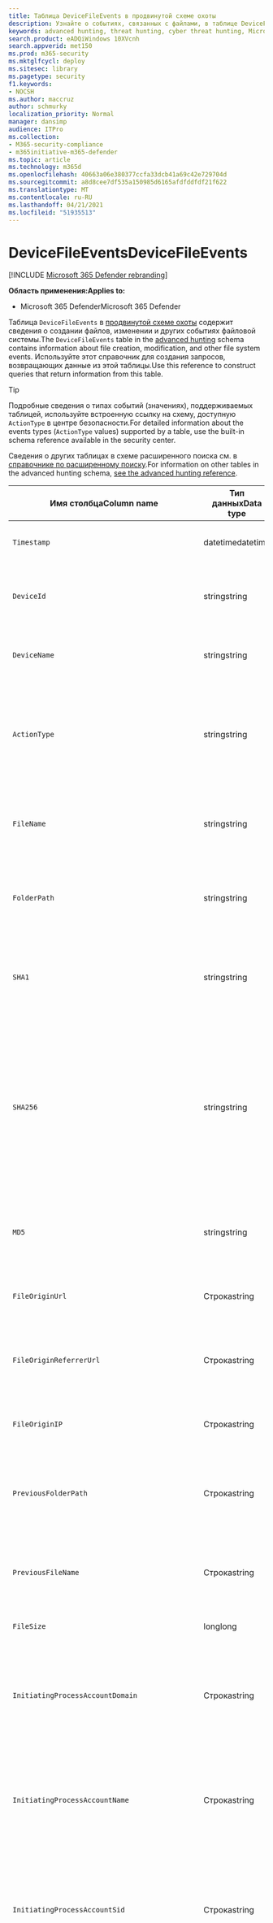 ```yaml
---
title: Таблица DeviceFileEvents в продвинутой схеме охоты
description: Узнайте о событиях, связанных с файлами, в таблице DeviceFileEvents продвинутой схемы охоты
keywords: advanced hunting, threat hunting, cyber threat hunting, Microsoft 365 Defender, Microsoft 365, m365, search, query, telemetry, schema reference, kusto, table, column, data type, description, filecreationevents, DeviceFileEvents, files, path, hash, sha1, sha256, md5
search.product: eADQiWindows 10XVcnh
search.appverid: met150
ms.prod: m365-security
ms.mktglfcycl: deploy
ms.sitesec: library
ms.pagetype: security
f1.keywords:
- NOCSH
ms.author: maccruz
author: schmurky
localization_priority: Normal
manager: dansimp
audience: ITPro
ms.collection:
- M365-security-compliance
- m365initiative-m365-defender
ms.topic: article
ms.technology: m365d
ms.openlocfilehash: 40663a06e380377ccfa33dcb41a69c42e729704d
ms.sourcegitcommit: a8d8cee7df535a150985d6165afdfddfdf21f622
ms.translationtype: MT
ms.contentlocale: ru-RU
ms.lasthandoff: 04/21/2021
ms.locfileid: "51935513"
---
```

# <a name="devicefileevents"></a><span data-ttu-id="703fe-104">DeviceFileEvents</span><span class="sxs-lookup"><span data-stu-id="703fe-104">DeviceFileEvents</span></span>

[!INCLUDE [Microsoft 365 Defender rebranding](../includes/microsoft-defender.md)]


<span data-ttu-id="703fe-105">**Область применения:**</span><span class="sxs-lookup"><span data-stu-id="703fe-105">**Applies to:**</span></span>
- <span data-ttu-id="703fe-106">Microsoft 365 Defender</span><span class="sxs-lookup"><span data-stu-id="703fe-106">Microsoft 365 Defender</span></span>

<span data-ttu-id="703fe-107">Таблица `DeviceFileEvents` в [продвинутой схеме охоты](advanced-hunting-overview.md) содержит сведения о создании файлов, изменении и других событиях файловой системы.</span><span class="sxs-lookup"><span data-stu-id="703fe-107">The `DeviceFileEvents` table in the [advanced hunting](advanced-hunting-overview.md) schema contains information about file creation, modification, and other file system events.</span></span> <span data-ttu-id="703fe-108">Используйте этот справочник для создания запросов, возвращающих данные из этой таблицы.</span><span class="sxs-lookup"><span data-stu-id="703fe-108">Use this reference to construct queries that return information from this table.</span></span>

>[!TIP]
> <span data-ttu-id="703fe-109">Подробные сведения о типах событий (значениях), поддерживаемых таблицей, используйте встроенную ссылку на схему, доступную `ActionType` в центре безопасности.</span><span class="sxs-lookup"><span data-stu-id="703fe-109">For detailed information about the events types (`ActionType` values) supported by a table, use the built-in schema reference available in the security center.</span></span>

<span data-ttu-id="703fe-110">Сведения о других таблицах в схеме расширенного поиска см. в [справочнике по расширенному поиску](advanced-hunting-schema-tables.md).</span><span class="sxs-lookup"><span data-stu-id="703fe-110">For information on other tables in the advanced hunting schema, [see the advanced hunting reference](advanced-hunting-schema-tables.md).</span></span>

| <span data-ttu-id="703fe-111">Имя столбца</span><span class="sxs-lookup"><span data-stu-id="703fe-111">Column name</span></span> | <span data-ttu-id="703fe-112">Тип данных</span><span class="sxs-lookup"><span data-stu-id="703fe-112">Data type</span></span> | <span data-ttu-id="703fe-113">Описание</span><span class="sxs-lookup"><span data-stu-id="703fe-113">Description</span></span> |
|-------------|-----------|-------------|
| `Timestamp` | <span data-ttu-id="703fe-114">datetime</span><span class="sxs-lookup"><span data-stu-id="703fe-114">datetime</span></span> | <span data-ttu-id="703fe-115">Дата и время записи события</span><span class="sxs-lookup"><span data-stu-id="703fe-115">Date and time when the event was recorded</span></span> |
| `DeviceId` | <span data-ttu-id="703fe-116">string</span><span class="sxs-lookup"><span data-stu-id="703fe-116">string</span></span> | <span data-ttu-id="703fe-117">Уникальный идентификатор для обслуживаемого компьютера</span><span class="sxs-lookup"><span data-stu-id="703fe-117">Unique identifier for the machine in the service</span></span> |
| `DeviceName` | <span data-ttu-id="703fe-118">string</span><span class="sxs-lookup"><span data-stu-id="703fe-118">string</span></span> | <span data-ttu-id="703fe-119">Полное доменное имя компьютера</span><span class="sxs-lookup"><span data-stu-id="703fe-119">Fully qualified domain name (FQDN) of the machine</span></span> |
| `ActionType` | <span data-ttu-id="703fe-120">string</span><span class="sxs-lookup"><span data-stu-id="703fe-120">string</span></span> | <span data-ttu-id="703fe-121">Тип действий, которые вызвали событие.</span><span class="sxs-lookup"><span data-stu-id="703fe-121">Type of activity that triggered the event.</span></span> <span data-ttu-id="703fe-122">Подробные [сведения см. в](advanced-hunting-schema-tables.md?#get-schema-information-in-the-security-center) справке по схеме на портале</span><span class="sxs-lookup"><span data-stu-id="703fe-122">See the [in-portal schema reference](advanced-hunting-schema-tables.md?#get-schema-information-in-the-security-center) for details</span></span> |
| `FileName` | <span data-ttu-id="703fe-123">string</span><span class="sxs-lookup"><span data-stu-id="703fe-123">string</span></span> | <span data-ttu-id="703fe-124">Имя файла, к которому было применено записанное действие</span><span class="sxs-lookup"><span data-stu-id="703fe-124">Name of the file that the recorded action was applied to</span></span> |
| `FolderPath` | <span data-ttu-id="703fe-125">string</span><span class="sxs-lookup"><span data-stu-id="703fe-125">string</span></span> | <span data-ttu-id="703fe-126">Папка, содержащая файл, к котором было применено записано действие</span><span class="sxs-lookup"><span data-stu-id="703fe-126">Folder containing the file that the recorded action was applied to</span></span> |
| `SHA1` | <span data-ttu-id="703fe-127">string</span><span class="sxs-lookup"><span data-stu-id="703fe-127">string</span></span> | <span data-ttu-id="703fe-128">SHA-1 файла, к которому было применено записанное действие</span><span class="sxs-lookup"><span data-stu-id="703fe-128">SHA-1 of the file that the recorded action was applied to</span></span> |
| `SHA256` | <span data-ttu-id="703fe-129">string</span><span class="sxs-lookup"><span data-stu-id="703fe-129">string</span></span> | <span data-ttu-id="703fe-130">SHA-256 файла, к которому было применено записанное действие</span><span class="sxs-lookup"><span data-stu-id="703fe-130">SHA-256 of the file that the recorded action was applied to.</span></span> <span data-ttu-id="703fe-131">Это поле обычно не заполняется. Используйте столбец SHA1, если он доступен.</span><span class="sxs-lookup"><span data-stu-id="703fe-131">This field is usually not populated — use the SHA1 column when available.</span></span> |
| `MD5` | <span data-ttu-id="703fe-132">string</span><span class="sxs-lookup"><span data-stu-id="703fe-132">string</span></span> | <span data-ttu-id="703fe-133">Hash MD5 файла, к который было применено записано действие</span><span class="sxs-lookup"><span data-stu-id="703fe-133">MD5 hash of the file that the recorded action was applied to</span></span> |
| `FileOriginUrl` | <span data-ttu-id="703fe-134">Строка</span><span class="sxs-lookup"><span data-stu-id="703fe-134">string</span></span> | <span data-ttu-id="703fe-135">URL-адрес, в котором файл был загружен из</span><span class="sxs-lookup"><span data-stu-id="703fe-135">URL where the file was downloaded from</span></span> |
| `FileOriginReferrerUrl` | <span data-ttu-id="703fe-136">Строка</span><span class="sxs-lookup"><span data-stu-id="703fe-136">string</span></span> | <span data-ttu-id="703fe-137">URL-адрес веб-страницы, ссылаемой на загруженный файл</span><span class="sxs-lookup"><span data-stu-id="703fe-137">URL of the web page that links to the downloaded file</span></span> |
| `FileOriginIP` | <span data-ttu-id="703fe-138">Строка</span><span class="sxs-lookup"><span data-stu-id="703fe-138">string</span></span> | <span data-ttu-id="703fe-139">IP-адрес, на который был загружен файл с</span><span class="sxs-lookup"><span data-stu-id="703fe-139">IP address where the file was downloaded from</span></span> |
| `PreviousFolderPath` | <span data-ttu-id="703fe-140">Строка</span><span class="sxs-lookup"><span data-stu-id="703fe-140">string</span></span> | <span data-ttu-id="703fe-141">Оригинальная папка, содержащая файл перед примененным действием</span><span class="sxs-lookup"><span data-stu-id="703fe-141">Original folder containing the file before the recorded action was applied</span></span> |
| `PreviousFileName` | <span data-ttu-id="703fe-142">Строка</span><span class="sxs-lookup"><span data-stu-id="703fe-142">string</span></span> | <span data-ttu-id="703fe-143">Исходное имя файла, переименованного в результате действия</span><span class="sxs-lookup"><span data-stu-id="703fe-143">Original name of the file that was renamed as a result of the action</span></span> |
| `FileSize` | <span data-ttu-id="703fe-144">long</span><span class="sxs-lookup"><span data-stu-id="703fe-144">long</span></span> | <span data-ttu-id="703fe-145">Размер файла в bytes</span><span class="sxs-lookup"><span data-stu-id="703fe-145">Size of the file in bytes</span></span> |
| `InitiatingProcessAccountDomain` | <span data-ttu-id="703fe-146">Строка</span><span class="sxs-lookup"><span data-stu-id="703fe-146">string</span></span> | <span data-ttu-id="703fe-147">Домен учетной записи, которая управляла процессом, ответственным за событие</span><span class="sxs-lookup"><span data-stu-id="703fe-147">Domain of the account that ran the process responsible for the event</span></span> |
| `InitiatingProcessAccountName` | <span data-ttu-id="703fe-148">Строка</span><span class="sxs-lookup"><span data-stu-id="703fe-148">string</span></span> | <span data-ttu-id="703fe-149">Имя пользователя учетной записи, которая запустила процесс, ответственный за событие</span><span class="sxs-lookup"><span data-stu-id="703fe-149">User name of the account that ran the process responsible for the event</span></span> |
| `InitiatingProcessAccountSid` | <span data-ttu-id="703fe-150">Строка</span><span class="sxs-lookup"><span data-stu-id="703fe-150">string</span></span> | <span data-ttu-id="703fe-151">Идентификатор безопасности (SID) учетной записи, которая управляла процессом, ответственным за событие</span><span class="sxs-lookup"><span data-stu-id="703fe-151">Security Identifier (SID) of the account that ran the process responsible for the event</span></span> |
| `InitiatingProcessAccountUpn` | <span data-ttu-id="703fe-152">Строка</span><span class="sxs-lookup"><span data-stu-id="703fe-152">string</span></span> | <span data-ttu-id="703fe-153">Основное имя пользователя (UPN) учетной записи, которая управляла процессом, ответственным за событие</span><span class="sxs-lookup"><span data-stu-id="703fe-153">User principal name (UPN) of the account that ran the process responsible for the event</span></span> |
| `InitiatingProcessAccountObjectId` | <span data-ttu-id="703fe-154">Строка</span><span class="sxs-lookup"><span data-stu-id="703fe-154">string</span></span> | <span data-ttu-id="703fe-155">ID объекта Azure AD учетной записи пользователя, которая запустила процесс, ответственный за событие</span><span class="sxs-lookup"><span data-stu-id="703fe-155">Azure AD object ID of the user account that ran the process responsible for the event</span></span> |
| `InitiatingProcessMD5` | <span data-ttu-id="703fe-156">Строка</span><span class="sxs-lookup"><span data-stu-id="703fe-156">string</span></span> | <span data-ttu-id="703fe-157">AD5 hash of the process (image file), that initiated the event</span><span class="sxs-lookup"><span data-stu-id="703fe-157">MD5 hash of the process (image file) that initiated the event</span></span> |
| `InitiatingProcessSHA1` | <span data-ttu-id="703fe-158">Строка</span><span class="sxs-lookup"><span data-stu-id="703fe-158">string</span></span> | <span data-ttu-id="703fe-159">SHA-1 процесса (файла изображений), который инициировал событие</span><span class="sxs-lookup"><span data-stu-id="703fe-159">SHA-1 of the process (image file) that initiated the event</span></span> |
| `InitiatingProcessSHA256` | <span data-ttu-id="703fe-160">Строка</span><span class="sxs-lookup"><span data-stu-id="703fe-160">string</span></span> | <span data-ttu-id="703fe-161">SHA-256 процесса (файла изображений), который инициировал событие.</span><span class="sxs-lookup"><span data-stu-id="703fe-161">SHA-256 of the process (image file) that initiated the event.</span></span> <span data-ttu-id="703fe-162">Это поле обычно не заполняется. Используйте столбец SHA1, если он доступен.</span><span class="sxs-lookup"><span data-stu-id="703fe-162">This field is usually not populated — use the SHA1 column when available.</span></span> |
| `InitiatingProcessFolderPath` | <span data-ttu-id="703fe-163">string</span><span class="sxs-lookup"><span data-stu-id="703fe-163">string</span></span> | <span data-ttu-id="703fe-164">Папка, содержащая процесс (файл изображений), который инициировал событие</span><span class="sxs-lookup"><span data-stu-id="703fe-164">Folder containing the process (image file) that initiated the event</span></span> |
| `InitiatingProcessFileName` | <span data-ttu-id="703fe-165">Строка</span><span class="sxs-lookup"><span data-stu-id="703fe-165">string</span></span> | <span data-ttu-id="703fe-166">Имя процесса, который инициировал событие</span><span class="sxs-lookup"><span data-stu-id="703fe-166">Name of the process that initiated the event</span></span> |
| `InitiatingProcessFileSize` | <span data-ttu-id="703fe-167">long</span><span class="sxs-lookup"><span data-stu-id="703fe-167">long</span></span> | <span data-ttu-id="703fe-168">Размер процесса (файла изображений), который инициировал событие</span><span class="sxs-lookup"><span data-stu-id="703fe-168">Size of the process (image file) that initiated the event</span></span> |
| `InitiatingProcessVersionInfoCompanyName` | <span data-ttu-id="703fe-169">Строка</span><span class="sxs-lookup"><span data-stu-id="703fe-169">string</span></span> | <span data-ttu-id="703fe-170">Название компании из сведений о версии процесса (файла изображений), ответственного за событие</span><span class="sxs-lookup"><span data-stu-id="703fe-170">Company name from the version information of the process (image file) responsible for the event</span></span> |
| `InitiatingProcessVersionInfoProductName` | <span data-ttu-id="703fe-171">Строка</span><span class="sxs-lookup"><span data-stu-id="703fe-171">string</span></span> | <span data-ttu-id="703fe-172">Имя продукта из сведений о версии процесса (файл изображений), ответственных за событие</span><span class="sxs-lookup"><span data-stu-id="703fe-172">Product name from the version information of the process (image file) responsible for the event</span></span> |
|` InitiatingProcessVersionInfoProductVersion` | <span data-ttu-id="703fe-173">Строка</span><span class="sxs-lookup"><span data-stu-id="703fe-173">string</span></span> | <span data-ttu-id="703fe-174">Версия продукта из сведений о версии процесса (файла изображений), ответственного за событие</span><span class="sxs-lookup"><span data-stu-id="703fe-174">Product version from the version information of the process (image file) responsible for the event</span></span> |
|` InitiatingProcessVersionInfoInternalFileName` | <span data-ttu-id="703fe-175">Строка</span><span class="sxs-lookup"><span data-stu-id="703fe-175">string</span></span> | <span data-ttu-id="703fe-176">Имя внутреннего файла из сведений о версии процесса (файла изображений), ответственного за событие</span><span class="sxs-lookup"><span data-stu-id="703fe-176">Internal file name from the version information of the process (image file) responsible for the event</span></span> |
| `InitiatingProcessVersionInfoOriginalFileName` | <span data-ttu-id="703fe-177">Строка</span><span class="sxs-lookup"><span data-stu-id="703fe-177">string</span></span> | <span data-ttu-id="703fe-178">Исходное имя файла из версии данных процесса (файла изображений), ответственного за событие</span><span class="sxs-lookup"><span data-stu-id="703fe-178">Original file name from the version information of the process (image file) responsible for the event</span></span> |
| `InitiatingProcessVersionInfoFileDescription` | <span data-ttu-id="703fe-179">Строка</span><span class="sxs-lookup"><span data-stu-id="703fe-179">string</span></span> | <span data-ttu-id="703fe-180">Описание из сведений о версии процесса (файла изображений), ответственного за событие</span><span class="sxs-lookup"><span data-stu-id="703fe-180">Description from the version information of the process (image file) responsible for the event</span></span> |
| `InitiatingProcessId` | <span data-ttu-id="703fe-181">int</span><span class="sxs-lookup"><span data-stu-id="703fe-181">int</span></span> | <span data-ttu-id="703fe-182">Процесс ID (PID) процесса, который инициировал событие</span><span class="sxs-lookup"><span data-stu-id="703fe-182">Process ID (PID) of the process that initiated the event</span></span> |
| `InitiatingProcessCommandLine` | <span data-ttu-id="703fe-183">Строка</span><span class="sxs-lookup"><span data-stu-id="703fe-183">string</span></span> | <span data-ttu-id="703fe-184">Командная строка, используемая для запуска процесса, инициированного событием</span><span class="sxs-lookup"><span data-stu-id="703fe-184">Command line used to run the process that initiated the event</span></span> |
| `InitiatingProcessCreationTime` | <span data-ttu-id="703fe-185">datetime</span><span class="sxs-lookup"><span data-stu-id="703fe-185">datetime</span></span> | <span data-ttu-id="703fe-186">Дата и время начала процесса запуска события</span><span class="sxs-lookup"><span data-stu-id="703fe-186">Date and time when the process that initiated the event was started</span></span> |
| `InitiatingProcessIntegrityLevel` | <span data-ttu-id="703fe-187">Строка</span><span class="sxs-lookup"><span data-stu-id="703fe-187">string</span></span> | <span data-ttu-id="703fe-188">Уровень целостности процесса, который инициировал событие.</span><span class="sxs-lookup"><span data-stu-id="703fe-188">Integrity level of the process that initiated the event.</span></span> <span data-ttu-id="703fe-189">Windows назначает уровни целостности процессам, основанным на определенных характеристиках, например, если они были запущены из скачивания в Интернете.</span><span class="sxs-lookup"><span data-stu-id="703fe-189">Windows assigns integrity levels to processes based on certain characteristics, such as if they were launched from an internet download.</span></span> <span data-ttu-id="703fe-190">Эти уровни целостности влияют на разрешения на ресурсы</span><span class="sxs-lookup"><span data-stu-id="703fe-190">These integrity levels influence permissions to resources</span></span> |
| `InitiatingProcessTokenElevation` | <span data-ttu-id="703fe-191">Строка</span><span class="sxs-lookup"><span data-stu-id="703fe-191">string</span></span> | <span data-ttu-id="703fe-192">Тип маркера, указывающий на наличие или отсутствие высоты привилегий управления пользовательским доступом (UAC), применяемой к процессу, инициировал событие.</span><span class="sxs-lookup"><span data-stu-id="703fe-192">Token type indicating the presence or absence of User Access Control (UAC) privilege elevation applied to the process that initiated the event</span></span> |
| `InitiatingProcessParentId` | <span data-ttu-id="703fe-193">int</span><span class="sxs-lookup"><span data-stu-id="703fe-193">int</span></span> | <span data-ttu-id="703fe-194">Process ID (PID) родительского процесса, который породил процесс, ответственный за событие</span><span class="sxs-lookup"><span data-stu-id="703fe-194">Process ID (PID) of the parent process that spawned the process responsible for the event</span></span> |
| `InitiatingProcessParentFileName` | <span data-ttu-id="703fe-195">Строка</span><span class="sxs-lookup"><span data-stu-id="703fe-195">string</span></span> | <span data-ttu-id="703fe-196">Имя родительского процесса, который породил процесс, ответственный за событие</span><span class="sxs-lookup"><span data-stu-id="703fe-196">Name of the parent process that spawned the process responsible for the event</span></span> |
| `InitiatingProcessParentCreationTime` | <span data-ttu-id="703fe-197">datetime</span><span class="sxs-lookup"><span data-stu-id="703fe-197">datetime</span></span> | <span data-ttu-id="703fe-198">Дата и время запуска родительского процесса, ответственного за событие</span><span class="sxs-lookup"><span data-stu-id="703fe-198">Date and time when the parent of the process responsible for the event was started</span></span> |
| `RequestProtocol` | <span data-ttu-id="703fe-199">Строка</span><span class="sxs-lookup"><span data-stu-id="703fe-199">string</span></span> | <span data-ttu-id="703fe-200">Сетевой протокол, если это применимо, используется для инициализа действия: Unknown, Local, SMB или NFS</span><span class="sxs-lookup"><span data-stu-id="703fe-200">Network protocol, if applicable, used to initiate the activity: Unknown, Local, SMB, or NFS</span></span> |
| `RequestSourceIP` | <span data-ttu-id="703fe-201">Строка</span><span class="sxs-lookup"><span data-stu-id="703fe-201">string</span></span> | <span data-ttu-id="703fe-202">IPv4 или IPv6 адрес удаленного устройства, которое инициировало действие</span><span class="sxs-lookup"><span data-stu-id="703fe-202">IPv4 or IPv6 address of the remote device that initiated the activity</span></span> |
| `RequestSourcePort` | <span data-ttu-id="703fe-203">Строка</span><span class="sxs-lookup"><span data-stu-id="703fe-203">string</span></span> | <span data-ttu-id="703fe-204">Исходный порт на удаленном устройстве, которое инициировало действие</span><span class="sxs-lookup"><span data-stu-id="703fe-204">Source port on the remote device that initiated the activity</span></span> |
| `RequestAccountName` | <span data-ttu-id="703fe-205">Строка</span><span class="sxs-lookup"><span data-stu-id="703fe-205">string</span></span> | <span data-ttu-id="703fe-206">Имя пользователя учетной записи, используемой для удаленного инициа-</span><span class="sxs-lookup"><span data-stu-id="703fe-206">User name of account used to remotely initiate the activity</span></span> |
| `RequestAccountDomain` | <span data-ttu-id="703fe-207">Строка</span><span class="sxs-lookup"><span data-stu-id="703fe-207">string</span></span> | <span data-ttu-id="703fe-208">Домен учетной записи, используемой для удаленного инициа-</span><span class="sxs-lookup"><span data-stu-id="703fe-208">Domain of the account used to remotely initiate the activity</span></span> |
| `RequestAccountSid` | <span data-ttu-id="703fe-209">Строка</span><span class="sxs-lookup"><span data-stu-id="703fe-209">string</span></span> | <span data-ttu-id="703fe-210">Идентификатор безопасности (SID) учетной записи, используемой для удаленного начала действия</span><span class="sxs-lookup"><span data-stu-id="703fe-210">Security Identifier (SID) of the account used to remotely initiate the activity</span></span> |
| `ShareName` | <span data-ttu-id="703fe-211">Строка</span><span class="sxs-lookup"><span data-stu-id="703fe-211">string</span></span> | <span data-ttu-id="703fe-212">Имя общей папки, содержащей файл</span><span class="sxs-lookup"><span data-stu-id="703fe-212">Name of shared folder containing the file</span></span> |
| `InitiatingProcessFileSize` | <span data-ttu-id="703fe-213">long</span><span class="sxs-lookup"><span data-stu-id="703fe-213">long</span></span> | <span data-ttu-id="703fe-214">Размер файла, который запустил процесс, ответственный за событие</span><span class="sxs-lookup"><span data-stu-id="703fe-214">Size of the file that ran the process responsible for the event</span></span> |
| `SensitivityLabel` | <span data-ttu-id="703fe-215">Строка</span><span class="sxs-lookup"><span data-stu-id="703fe-215">string</span></span> | <span data-ttu-id="703fe-216">Метка, примененная к электронной почте, файлу или другому содержимому для классификации его для защиты информации</span><span class="sxs-lookup"><span data-stu-id="703fe-216">Label applied to an email, file, or other content to classify it for information protection</span></span> |
| `SensitivitySubLabel` | <span data-ttu-id="703fe-217">Строка</span><span class="sxs-lookup"><span data-stu-id="703fe-217">string</span></span> | <span data-ttu-id="703fe-218">Sublabel применяется к электронной почте, файлу или другому контенту, чтобы классифицировать его для защиты информации; Подклабели чувствительности группироваться под метки чувствительности, но обрабатываются независимо</span><span class="sxs-lookup"><span data-stu-id="703fe-218">Sublabel applied to an email, file, or other content to classify it for information protection; sensitivity sublabels are grouped under sensitivity labels but are treated independently</span></span> |
| `IsAzureInfoProtectionApplied` | <span data-ttu-id="703fe-219">boolean</span><span class="sxs-lookup"><span data-stu-id="703fe-219">boolean</span></span> | <span data-ttu-id="703fe-220">Указывает, шифруется ли файл в Azure Information Protection</span><span class="sxs-lookup"><span data-stu-id="703fe-220">Indicates whether the file is encrypted by Azure Information Protection</span></span> |
| `ReportId` | <span data-ttu-id="703fe-221">long</span><span class="sxs-lookup"><span data-stu-id="703fe-221">long</span></span> | <span data-ttu-id="703fe-222">Идентификатор события на основе повторяющегося счетчика.</span><span class="sxs-lookup"><span data-stu-id="703fe-222">Event identifier based on a repeating counter.</span></span> <span data-ttu-id="703fe-223">Для определения уникальных событий этот столбец должен использоваться в сочетании со столбцами DeviceName и Timestamp.</span><span class="sxs-lookup"><span data-stu-id="703fe-223">To identify unique events, this column must be used in conjunction with the DeviceName and Timestamp columns.</span></span> |
| `AppGuardContainerId` | <span data-ttu-id="703fe-224">Строка</span><span class="sxs-lookup"><span data-stu-id="703fe-224">string</span></span> | <span data-ttu-id="703fe-225">Идентификатор виртуализированного контейнера, используемого службой Application Guard для изоляции активности браузера</span><span class="sxs-lookup"><span data-stu-id="703fe-225">Identifier for the virtualized container used by Application Guard to isolate browser activity</span></span> |
| `AdditionalFields` | <span data-ttu-id="703fe-226">Строка</span><span class="sxs-lookup"><span data-stu-id="703fe-226">string</span></span> | <span data-ttu-id="703fe-227">Дополнительные сведения об объекте или событии</span><span class="sxs-lookup"><span data-stu-id="703fe-227">Additional information about the entity or event</span></span> |
>[!NOTE]
> <span data-ttu-id="703fe-228">Сведения о hash файла всегда будут показаны, когда они доступны.</span><span class="sxs-lookup"><span data-stu-id="703fe-228">File hash information will always be shown when it is available.</span></span> <span data-ttu-id="703fe-229">Однако существует несколько возможных причин, по которым не удается вычислить SHA1, SHA256 или MD5.</span><span class="sxs-lookup"><span data-stu-id="703fe-229">However, there are several possible reasons why a SHA1, SHA256, or MD5 cannot be calculated.</span></span> <span data-ttu-id="703fe-230">Например, файл может быть расположен в удаленном хранилище, заблокирован другим процессом, сжатым или помеченным как виртуальный.</span><span class="sxs-lookup"><span data-stu-id="703fe-230">For instance, the file might be located in remote storage, locked by another process, compressed, or marked as virtual.</span></span> <span data-ttu-id="703fe-231">В этих сценариях информация о хаши файла отображается пустой.</span><span class="sxs-lookup"><span data-stu-id="703fe-231">In these scenarios, the file hash information appears empty.</span></span>

## <a name="related-topics"></a><span data-ttu-id="703fe-232">Похожие темы</span><span class="sxs-lookup"><span data-stu-id="703fe-232">Related topics</span></span>
- [<span data-ttu-id="703fe-233">Обзор расширенной охоты</span><span class="sxs-lookup"><span data-stu-id="703fe-233">Advanced hunting overview</span></span>](advanced-hunting-overview.md)
- [<span data-ttu-id="703fe-234">Изучение языка запросов</span><span class="sxs-lookup"><span data-stu-id="703fe-234">Learn the query language</span></span>](advanced-hunting-query-language.md)
- [<span data-ttu-id="703fe-235">Использование общих запросов</span><span class="sxs-lookup"><span data-stu-id="703fe-235">Use shared queries</span></span>](advanced-hunting-shared-queries.md)
- [<span data-ttu-id="703fe-236">Охота на различных устройствах, в письмах, приложениях и удостоверениях</span><span class="sxs-lookup"><span data-stu-id="703fe-236">Hunt across devices, emails, apps, and identities</span></span>](advanced-hunting-query-emails-devices.md)
- [<span data-ttu-id="703fe-237">Сведения о схеме</span><span class="sxs-lookup"><span data-stu-id="703fe-237">Understand the schema</span></span>](advanced-hunting-schema-tables.md)
- [<span data-ttu-id="703fe-238">Применение рекомендаций по использованию запросов</span><span class="sxs-lookup"><span data-stu-id="703fe-238">Apply query best practices</span></span>](advanced-hunting-best-practices.md)
